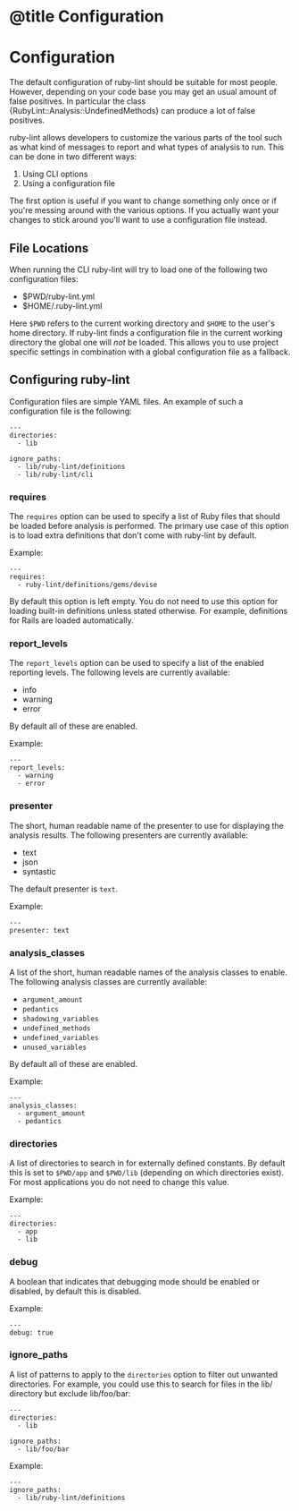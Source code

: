 # @title Configuration
# Configuration

The default configuration of ruby-lint should be suitable for most people.
However, depending on your code base you may get an usual amount of false
positives. In particular the class {RubyLint::Analysis::UndefinedMethods} can
produce a lot of false positives.

ruby-lint allows developers to customize the various parts of the tool such as
what kind of messages to report and what types of analysis to run. This can be
done in two different ways:

1. Using CLI options
2. Using a configuration file

The first option is useful if you want to change something only once or if
you're messing around with the various options. If you actually want your
changes to stick around you'll want to use a configuration file instead.

## File Locations

When running the CLI ruby-lint will try to load one of the following two
configuration files:

* $PWD/ruby-lint.yml
* $HOME/.ruby-lint.yml

Here `$PWD` refers to the current working directory and `$HOME` to the user's
home directory. If ruby-lint finds a configuration file in the current working
directory the global one will *not* be loaded. This allows you to use project
specific settings in combination with a global configuration file as a
fallback.

## Configuring ruby-lint

Configuration files are simple YAML files. An example of such a configuration
file is the following:

    ---
    directories:
      - lib

    ignore_paths:
      - lib/ruby-lint/definitions
      - lib/ruby-lint/cli

### requires

The `requires` option can be used to specify a list of Ruby files that should
be loaded before analysis is performed. The primary use case of this option is
to load extra definitions that don't come with ruby-lint by default.

Example:

    ---
    requires:
      - ruby-lint/definitions/gems/devise

By default this option is left empty. You do not need to use this option for
loading built-in definitions unless stated otherwise. For example, definitions
for Rails are loaded automatically.

### report_levels

The `report_levels` option can be used to specify a list of the enabled
reporting levels. The following levels are currently available:

* info
* warning
* error

By default all of these are enabled.

Example:

    ---
    report_levels:
      - warning
      - error

### presenter

The short, human readable name of the presenter to use for displaying the
analysis results. The following presenters are currently available:

* text
* json
* syntastic

The default presenter is `text`.

Example:

    ---
    presenter: text

### analysis_classes

A list of the short, human readable names of the analysis classes to enable.
The following analysis classes are currently available:

* `argument_amount`
* `pedantics`
* `shadowing_variables`
* `undefined_methods`
* `undefined_variables`
* `unused_variables`

By default all of these are enabled.

Example:

    ---
    analysis_classes:
      - argument_amount
      - pedantics

### directories

A list of directories to search in for externally defined constants. By default
this is set to `$PWD/app` and `$PWD/lib` (depending on which directories
exist). For most applications you do not need to change this value.

Example:

    ---
    directories:
      - app
      - lib

### debug

A boolean that indicates that debugging mode should be enabled or disabled, by
default this is disabled.

Example:

    ---
    debug: true

### ignore_paths

A list of patterns to apply to the `directories` option to filter out unwanted
directories. For example, you could use this to search for files in the lib/
directory but exclude lib/foo/bar:

    ---
    directories:
      - lib

    ignore_paths:
      - lib/foo/bar

Example:

    ---
    ignore_paths:
      - lib/ruby-lint/definitions
